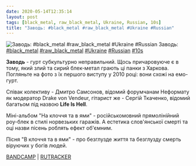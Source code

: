 ```yaml
---
date: 2020-05-14T12:35:14
layout: post
tags: [black_metal, raw_black_metal, Ukraine, Russian, 10s]
title: "Заводь: #black_metal #raw_black_metal #Ukraine #Russian"
---
```

![Заводь: #black_metal #raw_black_metal #Ukraine #Russian](/assets/photos/photo_966@14-05-2020_12-35-14.jpg)
Заводь: [#black_metal](/tags/#black_metal) [#raw_black_metal](/tags/#raw_black_metal) [#Ukraine](/tags/#Ukraine) [#Russian](/tags/#Russian) [#10s](/tags/#10s)

**Заводь** - гурт субкультурно неправильний. Щось причаровуюче є в тому, який злий та сирий блек-метал грають ці панки з Харкова. Погляньте на фото з їх першого виступу у 2010 році: вони схожі на емо-гурт.

Співак колективу - Дмитро Самсонов, відомий форумчанам Неформату як модератор Drake von Vendeur, гітарист же - Сергій Ткаченко, відомий багатьом під назвою **Life Is Hell**.

Міні-альбом &quot;На клоччя та в ями&quot; - російськомовний прямолінійний роу-блек в стилі норвезьких гаражів. А естетика слов&#39;янської смерті та оці назви пісень роблять ефект об&#39;ємним.

Пісня &quot;В клоччя та в ями&quot; - про безглузде життя та безглузду смерть віруючих у богів людей.

[BANDCAMP](https://freakfriendlydiy.bandcamp.com/album/ep) | [RUTRACKER](https://rutracker.org/forum/viewtopic.php?t=3228761)